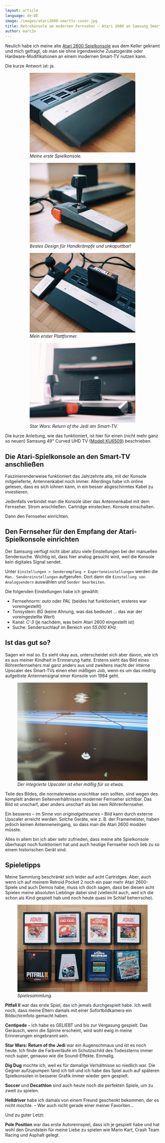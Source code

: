```yaml
---
layout: article
language: de-DE
image: /images/atari2600-smarttv-cover.jpg
title: Retrokonsole am modernen Fernseher – Atari 2600 an Samsung Smart-TV anschließen
author: marc2o
---
```


Neulich habe ich meine alte [Atari 2600 Spielkonsole](https://www.atari-computermuseum.de/2600.htm) aus dem Keller gekramt und mich gefragt, ob man sie ohne irgendwelche Zusatzgeräte oder Hardware-Modifikationen an einem modernen Smart-TV nutzen kann.

Die kurze Antwort ist: ja.

<figure class="gallery">
    <figure><img src="/images/atari2600-junior.jpg" alt="Atari 2600 Spielkonsole"><figcaption><em>Meine erste Spielkonsole.</em></figcaption></figure>
    <figure><img src="/images/atari2600-joystick.jpg" alt="Atari 2600 Joystick"><figcaption><em>Bestes Design für Handkrämpfe und unkaputtbar!</em></figcaption></figure>
    <figure><img src="/images/atari2600-pitfallii.jpg" alt="Atari 2600 Spielkonsole mit Cartridge"><figcaption><em>Mein erster Plattformer.</em></figcaption></figure>
    <figure><img src="/images/atari2600-smarttv.jpg" alt="Atari 2600 am Samsung Smart-TV"><figcaption><em>Star Wars: Return of the Jedi am Smart-TV.</em></figcaption></figure>
</figure>

Die kurze Anleitung, wie das funktioniert, ist hier für einen (nicht mehr ganz so neuen) Samsung 49" Curved UHD TV ([Modell KU6509](http://www.samsung.com/de/support/model/UE49KU6509UXZG)) beschrieben.

## Die Atari-Spielkonsole an den Smart-TV anschließen

Faszinierenderweise funktioniert das Jahrzehnte alte, mit der Konsole mitgelieferte, Antennenkabel noch immer. Allerdings habe ich online gelesen, dass es sich lohnen kann, in ein besser abgeschirmtes Kabel zu investieren.

Jedenfalls verbindet man die Konsole über das Antennenkabel mit dem Fernseher. Strom anschließen. Cartridge einstecken. Konsole einschalten.

Dann den Fernseher einrichten.

## Den Fernseher für den Empfang der Atari-Spielkonsole einrichten

Der Samsung verfügt nicht über allzu viele Einstellungen bei der manuellen Sendersuche. Wichtig ist, dass hier analog gesucht wird, weil die Konsole kein digitales Signal sendet.

Unter `Einstellungen > Senderempfang > Experteneinstellungen` werden die `Man. Sendereinstellungen` aufgerufen. Dort dann die `Einstellung von Analogsendern` auswählen und `Sender bearbeiten`.

Die folgenden Einstellungen habe ich gewählt:

* Fernsehnorm: _auto_ oder _PAL_ (beides hat funktioniert; ersteres war voreingestellt)
* Tonsystem: _BG_ (keine Ahnung, was das bedeutet … das war der voreingestellte Wert)
* Kanal: _C-3_ (je nachdem, was beim Atari 2600 eingestellt ist)
* Suche: Sendersuchlauf im Bereich von _55.000 KHz_

## Ist das gut so?

Sagen wir mal so. Es sieht okay aus, unterscheidet sich aber davon, wie ich es aus meiner Kindheit in Erinnerung hatte. Erstens sieht das Bild eines Röhrenfernsehers mal ganz anders aus und zweitens macht der interne Upscaler des Smart-TVs einen eher mäßigen Job, wenn es um das niedrig aufgelöste Antennensignal einer Konsole von 1984 geht.

<figure>
    <img src="/images/atari2600-screenshot.jpg" alt="Atari 2600 am Smart-TV Screenshot">
    <figcaption><em>Der integrierte Upscaler ist eher mäßig für so etwas.</em></figcaption>
</figure>

Teile des Bildes, die normalerweise unsichtbar sein sollten, sind wegen des komplett anderen Seitenverhältnisses moderner Fernseher sichtbar. Das Bild ist unscharf, aber anders unscharf als bei nem Röhrenfernseher.

Ein besseres – im Sinne von _originalgetreueres_ – Bild kann durch externe Upscaler erreicht werden. Solche Geräte, wie z. B. der Framemeister, haben jedoch keinen Antenneneingang, so dass man die Atari 2600 modden müsste.

Alles in allem bin ich aber sehr zufrieden, dass meine alte Spielkonsole überhaupt noch funktioniert hat und auch heutige Fernseher noch lieb zu so einem historischen Gerät sind.

## Spieletipps

Meine Sammlung beschränkt sich leider auf acht Cartridges. Aber, auch wenn ich auf meinem Retroid Pocket 2 noch ein paar mehr Atari 2600-Spiele und auch Demos habe, muss ich doch sagen, dass bei diesen acht Spielen meine absoluten Lieblinge dabei sind (vielleicht auch, weil ich die schon als Kind gespielt hab und noch heute quasi im Schlaf beherrsche).

<figure>
    <img src="/images/atari2600-games.jpg" alt="Spiele-Cartridges für Atari 2600">
    <figcaption><em>Spielesammlung.</em></figcaption>
</figure>

**Pitfall II** war das erste Spiel, das ich jemals durchgespielt habe. Ich weiß noch, dass meine Eltern damals mit einer Sofortbildkamera ein Bildschirmfoto gemacht haben.

**Centipede** – ich habe es GELIEBT und bis zur Vergasung gespielt. Das Geräusch, wenn die Spinne erscheint, wird wohl ewig in meine Erinnerungen eingebrannt sein.

**Star Wars: Return of the Jedi** war ein Augenschmaus und ist es noch heute. Ich finde die Farbverläufe im Schutzschild des Todessterns immer noch super, genauso wie die Sound-Effekte. Einmalig.

**Dig Dug** mochte ich, weil es für damalige Verhältnisse so niedlich war. Die Gegner aufzupumpen fand ich toll und ich habe das Spiel auch auf späteren Spielkonsolen in besserer Grafik immer wieder gern gespielt.

**Soccer** und **Decathlon** sind auch heute noch die perfekten Spiele, um zu zweit zu spielen.

**Helldriver** habe ich damals von einem Freund geschenkt bekommen, der es nicht mochte. – War auch nicht gerade einer meiner Favoriten…

Und zu guter Letzt:

**Pole Position** war das erste Autorennspiel, dass ich je gespielt habe und hat wohl den Grundstein für meine Liebe zu spielen wie Mario Kart, Crash Team Racing und Asphalt gelegt.